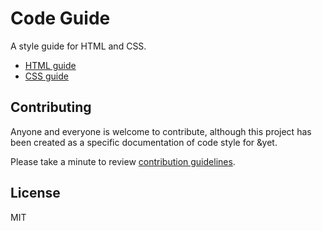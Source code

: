 # Code Guide

A style guide for HTML and CSS.

* [HTML guide](html-guide.md)
* [CSS guide](css-guide.md)

## Contributing
Anyone and everyone is welcome to contribute, although this project has been
created as a specific documentation of code style for &yet.

Please take a minute to review [contribution guidelines](CONTRIBUTING.md).

## License
MIT
